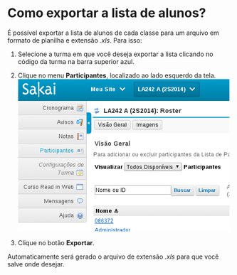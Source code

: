 # Como exportar a lista de alunos?

É possível exportar a lista de alunos de cada classe para um arquivo em formato de planilha e extensão *.xls*. Para isso:

1. Selecione a turma em que você deseja exportar a lista clicando no código da turma na barra superior azul.

2. Clique no menu **Participantes**, localizado ao lado esquerdo da tela.
![](images/list.png)

3. Clique no botão **Exportar**.

Automaticamente será gerado o arquivo de extensão *.xls* para que você salve onde desejar.